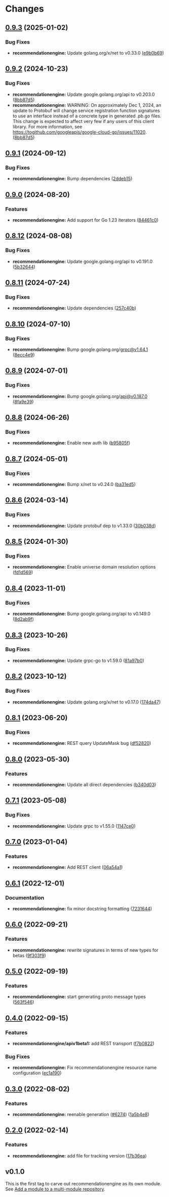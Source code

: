 # Changes

## [0.9.3](https://github.com/googleapis/google-cloud-go/compare/recommendationengine/v0.9.2...recommendationengine/v0.9.3) (2025-01-02)


### Bug Fixes

* **recommendationengine:** Update golang.org/x/net to v0.33.0 ([e9b0b69](https://github.com/googleapis/google-cloud-go/commit/e9b0b69644ea5b276cacff0a707e8a5e87efafc9))

## [0.9.2](https://github.com/googleapis/google-cloud-go/compare/recommendationengine/v0.9.1...recommendationengine/v0.9.2) (2024-10-23)


### Bug Fixes

* **recommendationengine:** Update google.golang.org/api to v0.203.0 ([8bb87d5](https://github.com/googleapis/google-cloud-go/commit/8bb87d56af1cba736e0fe243979723e747e5e11e))
* **recommendationengine:** WARNING: On approximately Dec 1, 2024, an update to Protobuf will change service registration function signatures to use an interface instead of a concrete type in generated .pb.go files. This change is expected to affect very few if any users of this client library. For more information, see https://togithub.com/googleapis/google-cloud-go/issues/11020. ([8bb87d5](https://github.com/googleapis/google-cloud-go/commit/8bb87d56af1cba736e0fe243979723e747e5e11e))

## [0.9.1](https://github.com/googleapis/google-cloud-go/compare/recommendationengine/v0.9.0...recommendationengine/v0.9.1) (2024-09-12)


### Bug Fixes

* **recommendationengine:** Bump dependencies ([2ddeb15](https://github.com/googleapis/google-cloud-go/commit/2ddeb1544a53188a7592046b98913982f1b0cf04))

## [0.9.0](https://github.com/googleapis/google-cloud-go/compare/recommendationengine/v0.8.12...recommendationengine/v0.9.0) (2024-08-20)


### Features

* **recommendationengine:** Add support for Go 1.23 iterators ([84461c0](https://github.com/googleapis/google-cloud-go/commit/84461c0ba464ec2f951987ba60030e37c8a8fc18))

## [0.8.12](https://github.com/googleapis/google-cloud-go/compare/recommendationengine/v0.8.11...recommendationengine/v0.8.12) (2024-08-08)


### Bug Fixes

* **recommendationengine:** Update google.golang.org/api to v0.191.0 ([5b32644](https://github.com/googleapis/google-cloud-go/commit/5b32644eb82eb6bd6021f80b4fad471c60fb9d73))

## [0.8.11](https://github.com/googleapis/google-cloud-go/compare/recommendationengine/v0.8.10...recommendationengine/v0.8.11) (2024-07-24)


### Bug Fixes

* **recommendationengine:** Update dependencies ([257c40b](https://github.com/googleapis/google-cloud-go/commit/257c40bd6d7e59730017cf32bda8823d7a232758))

## [0.8.10](https://github.com/googleapis/google-cloud-go/compare/recommendationengine/v0.8.9...recommendationengine/v0.8.10) (2024-07-10)


### Bug Fixes

* **recommendationengine:** Bump google.golang.org/grpc@v1.64.1 ([8ecc4e9](https://github.com/googleapis/google-cloud-go/commit/8ecc4e9622e5bbe9b90384d5848ab816027226c5))

## [0.8.9](https://github.com/googleapis/google-cloud-go/compare/recommendationengine/v0.8.8...recommendationengine/v0.8.9) (2024-07-01)


### Bug Fixes

* **recommendationengine:** Bump google.golang.org/api@v0.187.0 ([8fa9e39](https://github.com/googleapis/google-cloud-go/commit/8fa9e398e512fd8533fd49060371e61b5725a85b))

## [0.8.8](https://github.com/googleapis/google-cloud-go/compare/recommendationengine/v0.8.7...recommendationengine/v0.8.8) (2024-06-26)


### Bug Fixes

* **recommendationengine:** Enable new auth lib ([b95805f](https://github.com/googleapis/google-cloud-go/commit/b95805f4c87d3e8d10ea23bd7a2d68d7a4157568))

## [0.8.7](https://github.com/googleapis/google-cloud-go/compare/recommendationengine/v0.8.6...recommendationengine/v0.8.7) (2024-05-01)


### Bug Fixes

* **recommendationengine:** Bump x/net to v0.24.0 ([ba31ed5](https://github.com/googleapis/google-cloud-go/commit/ba31ed5fda2c9664f2e1cf972469295e63deb5b4))

## [0.8.6](https://github.com/googleapis/google-cloud-go/compare/recommendationengine/v0.8.5...recommendationengine/v0.8.6) (2024-03-14)


### Bug Fixes

* **recommendationengine:** Update protobuf dep to v1.33.0 ([30b038d](https://github.com/googleapis/google-cloud-go/commit/30b038d8cac0b8cd5dd4761c87f3f298760dd33a))

## [0.8.5](https://github.com/googleapis/google-cloud-go/compare/recommendationengine/v0.8.4...recommendationengine/v0.8.5) (2024-01-30)


### Bug Fixes

* **recommendationengine:** Enable universe domain resolution options ([fd1d569](https://github.com/googleapis/google-cloud-go/commit/fd1d56930fa8a747be35a224611f4797b8aeb698))

## [0.8.4](https://github.com/googleapis/google-cloud-go/compare/recommendationengine/v0.8.3...recommendationengine/v0.8.4) (2023-11-01)


### Bug Fixes

* **recommendationengine:** Bump google.golang.org/api to v0.149.0 ([8d2ab9f](https://github.com/googleapis/google-cloud-go/commit/8d2ab9f320a86c1c0fab90513fc05861561d0880))

## [0.8.3](https://github.com/googleapis/google-cloud-go/compare/recommendationengine/v0.8.2...recommendationengine/v0.8.3) (2023-10-26)


### Bug Fixes

* **recommendationengine:** Update grpc-go to v1.59.0 ([81a97b0](https://github.com/googleapis/google-cloud-go/commit/81a97b06cb28b25432e4ece595c55a9857e960b7))

## [0.8.2](https://github.com/googleapis/google-cloud-go/compare/recommendationengine/v0.8.1...recommendationengine/v0.8.2) (2023-10-12)


### Bug Fixes

* **recommendationengine:** Update golang.org/x/net to v0.17.0 ([174da47](https://github.com/googleapis/google-cloud-go/commit/174da47254fefb12921bbfc65b7829a453af6f5d))

## [0.8.1](https://github.com/googleapis/google-cloud-go/compare/recommendationengine/v0.8.0...recommendationengine/v0.8.1) (2023-06-20)


### Bug Fixes

* **recommendationengine:** REST query UpdateMask bug ([df52820](https://github.com/googleapis/google-cloud-go/commit/df52820b0e7721954809a8aa8700b93c5662dc9b))

## [0.8.0](https://github.com/googleapis/google-cloud-go/compare/recommendationengine/v0.7.1...recommendationengine/v0.8.0) (2023-05-30)


### Features

* **recommendationengine:** Update all direct dependencies ([b340d03](https://github.com/googleapis/google-cloud-go/commit/b340d030f2b52a4ce48846ce63984b28583abde6))

## [0.7.1](https://github.com/googleapis/google-cloud-go/compare/recommendationengine/v0.7.0...recommendationengine/v0.7.1) (2023-05-08)


### Bug Fixes

* **recommendationengine:** Update grpc to v1.55.0 ([1147ce0](https://github.com/googleapis/google-cloud-go/commit/1147ce02a990276ca4f8ab7a1ab65c14da4450ef))

## [0.7.0](https://github.com/googleapis/google-cloud-go/compare/recommendationengine/v0.6.1...recommendationengine/v0.7.0) (2023-01-04)


### Features

* **recommendationengine:** Add REST client ([06a54a1](https://github.com/googleapis/google-cloud-go/commit/06a54a16a5866cce966547c51e203b9e09a25bc0))

## [0.6.1](https://github.com/googleapis/google-cloud-go/compare/recommendationengine/v0.6.0...recommendationengine/v0.6.1) (2022-12-01)


### Documentation

* **recommendationengine:** fix minor docstring formatting ([7231644](https://github.com/googleapis/google-cloud-go/commit/7231644e71f05abc864924a0065b9ea22a489180))

## [0.6.0](https://github.com/googleapis/google-cloud-go/compare/recommendationengine/v0.5.0...recommendationengine/v0.6.0) (2022-09-21)


### Features

* **recommendationengine:** rewrite signatures in terms of new types for betas ([9f303f9](https://github.com/googleapis/google-cloud-go/commit/9f303f9efc2e919a9a6bd828f3cdb1fcb3b8b390))

## [0.5.0](https://github.com/googleapis/google-cloud-go/compare/recommendationengine/v0.4.0...recommendationengine/v0.5.0) (2022-09-19)


### Features

* **recommendationengine:** start generating proto message types ([563f546](https://github.com/googleapis/google-cloud-go/commit/563f546262e68102644db64134d1071fc8caa383))

## [0.4.0](https://github.com/googleapis/google-cloud-go/compare/recommendationengine/v0.3.0...recommendationengine/v0.4.0) (2022-09-15)


### Features

* **recommendationengine/apiv1beta1:** add REST transport ([f7b0822](https://github.com/googleapis/google-cloud-go/commit/f7b082212b1e46ff2f4126b52d49618785c2e8ca))


### Bug Fixes

* **recommendationengine:** Fix recommendationengine resource name configuration ([ec1a190](https://github.com/googleapis/google-cloud-go/commit/ec1a190abbc4436fcaeaa1421c7d9df624042752))

## [0.3.0](https://github.com/googleapis/google-cloud-go/compare/recommendationengine/v0.2.0...recommendationengine/v0.3.0) (2022-08-02)


### Features

* **recommendationengine:** reenable generation ([#6274](https://github.com/googleapis/google-cloud-go/issues/6274)) ([1a5b4e8](https://github.com/googleapis/google-cloud-go/commit/1a5b4e82720ab81192a618308fc5cf09576cff02))

## [0.2.0](https://github.com/googleapis/google-cloud-go/compare/recommendationengine/v0.1.0...recommendationengine/v0.2.0) (2022-02-14)


### Features

* **recommendationengine:** add file for tracking version ([17b36ea](https://github.com/googleapis/google-cloud-go/commit/17b36ead42a96b1a01105122074e65164357519e))

## v0.1.0

This is the first tag to carve out recommendationengine as its own module. See
[Add a module to a multi-module repository](https://github.com/golang/go/wiki/Modules#is-it-possible-to-add-a-module-to-a-multi-module-repository).
